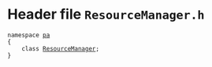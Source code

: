 # Header file `ResourceManager.h`<a id="ResourceManager.h"></a>

<pre><code class="language-cpp">namespace <a href='doc_Rect.md#Rect.h'>pa</a>
{
    class <a href='doc_ResourceManager.md#ResourceManager.h'>ResourceManager</a>;
}</code></pre>
